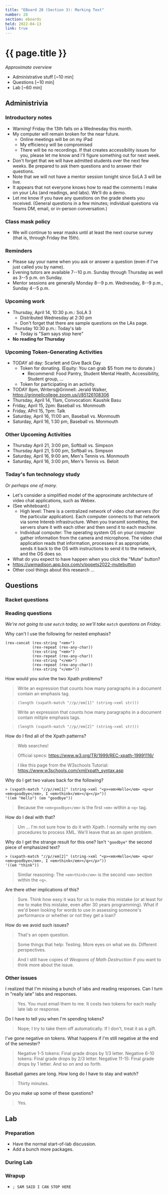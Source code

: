 ```yaml
---
title: "EBoard 28 (Section 3): Marking Text"
number: 28
section: eboards
held: 2022-04-13
link: true
---
```

# {{ page.title }}

_Approximate overview_

* Administrative stuff [~10 min]
* Questions [~10 min]
* Lab [~60 min]

Administrivia
-------------

### Introductory notes

* Warning!  Friday the 13th falls on a Wednesday this month.
* My computer will remain broken for the near future.
    * Online meetings will be on my iPad
    * My efficiency will be compromised
    * There will be no recordings.  If that creates accessibility issues
      for you, please let me know and I'll figure something out for next
      week.
* Don't forget that we will have admitted students over the next 
  few weeks.  Be prepared to ask them questions and to answer their 
  questions.
* Note that we will not have a mentor session tonight since SoLA 3
  will be live.
* It appears that not everyone knows how to read the comments I make
  on your LAs (and readings, and labs).  We'll do a demo.
* Let me know if you have any questions on the grade sheets you
  received.  (General questions in a few minutes; individual questions
  via Teams DM, email, or in-person conversation.)

### Class mask policy

* We will continue to wear masks until at least the next course survey
  (that is, through Friday the 15th).

### Reminders

* Please say your name when you ask or answer a question (even if I've
  just called you by name).
* Evening tutors are available 7--10 p.m. Sunday through Thursday as
  well as 3--5 p.m. on Sunday.
* Mentor sessions are generally Monday 8--9 p.m.  Wednesday, 8--9 p.m., 
  Sunday 4--5 p.m.

### Upcoming work

* Thursday, April 14, 10:30 p.m.: SoLA 3
    * Distributed Wednesday at 2:30 pm
    * Don't forget that there are sample questions on the LAs page.
* Thursday 10:30 p.m.: Today's lab
    * Today is "Sam says stop here"
* **No reading for Thursday**

### Upcoming Token-Generating Activities

* TODAY all day: Scarlett and Give Back Day
    * Token for donating.  (Equity: You can grab $5 from me to donate.)
        * Recommend: Food Pantry, Student Mental Health, Accessibility,
          Student group, ...
    * Token for participating in an activity.
* TODAY 8pm, Writers@Grinnell: Jerald Walker, 
  <https://grinnellcollege.zoom.us/j/85126108306>
* Thursday, April 14, 11am, Convocation: Kaushik Basu
* Friday, April 15, 2pm: Baseball vs. Monmouth
* Friday, APril 15, ?pm: Talk
* Saturday, April 16, 11:00 am, Baseball vs. Monmouth
* Saturday, April 16, 1:30 pm, Baseball vs. Monmouth

### Other Upcoming Activities

* Thursday April 21, 3:00 pm, Softball vs. Simpson
* Thursday April 21, 5:00 pm, Softball vs. Simpson
* Saturday, April 16, 9:00 am, Men's Tennis vs. Monmouth
* Saturday, April 16, 3:00 pm, Men's Tennis vs. Beloit

### Today's fun technology study 

_Or perhaps one of many._

* Let's consider a simplified model of the approximate architecture of 
  video chat applications, such as Webex.
* (See whiteboard.)
    * High level: There is a centralized network of video chat servers
      (for the particular application).  Each computer connects to that
      network via some Intereb infrastructure.  When you transmit
      something, the servers share it with each other and then send
      it to each machine.
    * Individual computer: The operating system OS on your computer 
      gather information from the camera and microphone.  The video chat
      application reads that information, processes it as appropriate,
      sends it back to the OS with instructions to send it to the network,
      and the OS does so.
* What do you expect to have happen when you click the "Mute" button?
* <https://uwmadison.app.box.com/v/popets2022-mutebutton> 
* Other cool things about this research ...

Questions
---------

### Racket questions

### Reading questions

_We're not going to use `match` today, so we'll take `match` questions
on Friday._

Why can't I use the following for nested emphasis?

```
(rex-concat (rex-string "<em>")
            (rex-repeat (rex-any-char))
            (rex-string "<em>")
            (rex-repeat (rex-any-char))
            (rex-string "</em>")
            (rex-repeat (rex-any-char))
            (rex-string "</em>"))
```

How would you solve the two Xpath problems?

> Write an expression that counts how many paragraphs in a document
contain an emphasis tag.

> `(length (sxpath-match "//p//em[1]" (string->xml str)))`

> Write an expression that counts how many paragraphs in a document contain 
mlitple emphasis tags. 

> `(length (sxpath-match "//p//em[2]" (string->xml str)))`

How do I find all of the Xpath patterns?

> Web searches!

> Official specs: <https://www.w3.org/TR/1999/REC-xpath-19991116/>

> I like this page from the W3schools Tutorial:
  <https://www.w3schools.com/xml/xpath_syntax.asp>

Why do I get two values back for the following?

```
> (sxpath-match "//p//em[1]" (string->xml "<p><em>Hello</em> <q>or <em>goodbye</em>, I <em>think</em></q></p>"))
'((em "Hello") (em "goodbye"))
```

> Because the `<em>goodbye</em>` is the first `<em>` within a `<q>` tag.

How do I deal with that?

> Um ... I'm not sure how to do it with Xpath.  I normally write my
  own procedures to process XML.  We'll leave that as an open problem.

Why do I get the strange result for this one?  Isn't `"goodbye"` the
second piece of emphasized text?

```
> (sxpath-match "//p//em[2]" (string->xml "<p><em>Hello</em> <q>or <em>goodbye</em>, I <em>think</em></q></p>"))
'((em "think"))
```

> Similar reasoning: The `<em>think</em>` is the second `<em>` section
  within the `<q>`.

Are there other implications of this?

> Sure.  Think how easy it was for us to make this mistake (or at least
  for me to make this mistake, even after 30 years programming).  What
  if we'd been looking for words to use in assessing someone's performance
  or whether or not they get a loan?

How do we avoid such issues?

> That's an open question.  

> Some things that help: Testing.  More eyes on what we do.  Different
  perspectives.

> And I still have copies of _Weapons of Math Destruction_ if you want
  to think more about the issue.

### Other issues

I realized that I'm missing a bunch of labs and reading responses.
Can I turn in "really late" labs and responses.

> Yes.  You must email them to me.  It costs two tokens for each really
  late lab or response.

Do I have to tell you when I'm spending tokens?

> Nope; I try to take them off automatically.  If I don't, treat it as
  a gift.

I've gone negative on tokens.  What happens if I'm still negative at
the end of the semester?

> Negative 1-5 tokens: Final grade drops by 1/3 letter.  Negative 6-10
  tokens: Final grade drops by 2/3 letter.  Negative 11-15: Final grade
  drops by 1 letter.  And so on and so forth.

Baseball games are long.  How long do I have to stay and watch?

> Thirty minutes.

Do you make up some of these questions?

> Yes.

Lab
---

### Preparation

* Have the normal start-of-lab discussion.
* Add a bunch more packages.

### During Lab

### Wrapup

* `; SAM SAID I CAN STOP HERE`
